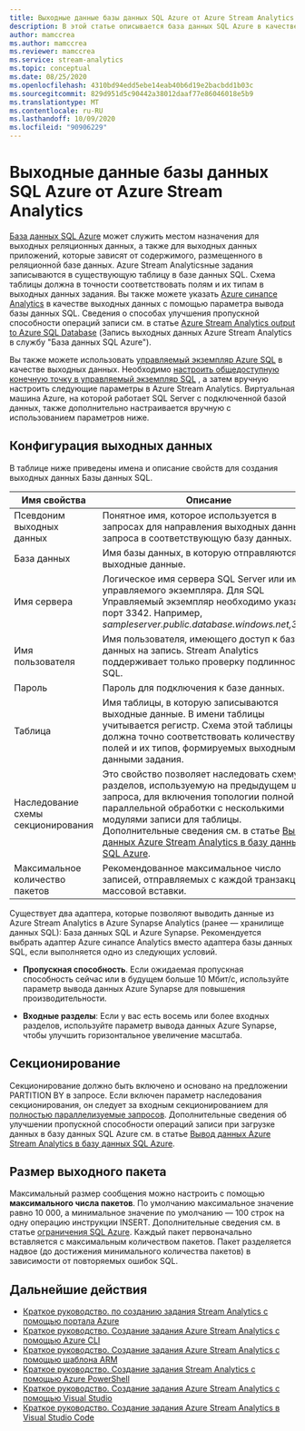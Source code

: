 ```yaml
---
title: Выходные данные базы данных SQL Azure от Azure Stream Analytics
description: В этой статье описывается база данных SQL Azure в качестве результата для Azure Stream Analytics.
author: mamccrea
ms.author: mamccrea
ms.reviewer: mamccrea
ms.service: stream-analytics
ms.topic: conceptual
ms.date: 08/25/2020
ms.openlocfilehash: 4310bd94edd5ebe14eab40b6d19e2bacbdd1b03c
ms.sourcegitcommit: 829d951d5c90442a38012daaf77e86046018e5b9
ms.translationtype: MT
ms.contentlocale: ru-RU
ms.lasthandoff: 10/09/2020
ms.locfileid: "90906229"
---
```

# <a name="azure-sql-database-output-from-azure-stream-analytics"></a>Выходные данные базы данных SQL Azure от Azure Stream Analytics

[База данных SQL Azure](https://azure.microsoft.com/services/sql-database/) может служить местом назначения для выходных реляционных данных, а также для выходных данных приложений, которые зависят от содержимого, размещенного в реляционной базе данных. Azure Stream Analyticsные задания записываются в существующую таблицу в базе данных SQL. Схема таблицы должна в точности соответствовать полям и их типам в выходных данных задания. Вы также можете указать [Azure синапсе Analytics](https://azure.microsoft.com/documentation/services/sql-data-warehouse/) в качестве выходных данных с помощью параметра вывода базы данных SQL. Сведения о способах улучшения пропускной способности операций записи см. в статье [Azure Stream Analytics output to Azure SQL Database](stream-analytics-sql-output-perf.md) (Запись выходных данных Azure Stream Analytics в службу "База данных SQL Azure").

Вы также можете использовать [управляемый экземпляр Azure SQL](https://docs.microsoft.com/azure/sql-database/sql-database-managed-instance) в качестве выходных данных. Необходимо [настроить общедоступную конечную точку в управляемый экземпляр SQL](https://docs.microsoft.com/azure/sql-database/sql-database-managed-instance-public-endpoint-configure) , а затем вручную настроить следующие параметры в Azure Stream Analytics. Виртуальная машина Azure, на которой работает SQL Server с подключенной базой данных, также дополнительно настраивается вручную с использованием параметров ниже.

## <a name="output-configuration"></a>Конфигурация выходных данных

В таблице ниже приведены имена и описание свойств для создания выходных данных Базы данных SQL.

| Имя свойства | Описание |
| --- | --- |
| Псевдоним выходных данных |Понятное имя, которое используется в запросах для направления выходных данных запроса в соответствующую базу данных. |
| База данных | Имя базы данных, в которую отправляются выходные данные. |
| Имя сервера | Логическое имя сервера SQL Server или имя управляемого экземпляра. Для SQL Управляемый экземпляр необходимо указать порт 3342. Например, *sampleserver.public.database.windows.net,3342* |
| Имя пользователя | Имя пользователя, имеющего доступ к базе данных на запись. Stream Analytics поддерживает только проверку подлинности SQL. |
| Пароль | Пароль для подключения к базе данных. |
| Таблица | Имя таблицы, в которую записываются выходные данные. В имени таблицы учитывается регистр. Схема этой таблицы должна точно соответствовать количеству полей и их типов, формируемых выходными данными задания. |
|Наследование схемы секционирования| Это свойство позволяет наследовать схему разделов, используемую на предыдущем шаге запроса, для включения топологии полной параллельной обработки с несколькими модулями записи для таблицы. Дополнительные сведения см. в статье [Вывод данных Azure Stream Analytics в базу данных SQL Azure](stream-analytics-sql-output-perf.md).|
|Максимальное количество пакетов| Рекомендованное максимальное число записей, отправляемых с каждой транзакцией массовой вставки.|

Существует два адаптера, которые позволяют выводить данные из Azure Stream Analytics в Azure Synapse Analytics (ранее — хранилище данных SQL): База данных SQL и Azure Synapse. Рекомендуется выбрать адаптер Azure синапсе Analytics вместо адаптера базы данных SQL, если выполняется одно из следующих условий.

* **Пропускная способность**. Если ожидаемая пропускная способность сейчас или в будущем больше 10 Мбит/с, используйте параметр вывода данных Azure Synapse для повышения производительности.

* **Входные разделы**: Если у вас есть восемь или более входных разделов, используйте параметр вывода данных Azure Synapse, чтобы улучшить горизонтальное увеличение масштаба.

## <a name="partitioning"></a>Секционирование

Секционирование должно быть включено и основано на предложении PARTITION BY в запросе. Если включен параметр наследования секционирования, он следует за входным секционированием для [полностью параллелизуемые запросов](stream-analytics-scale-jobs.md). Дополнительные сведения об улучшении пропускной способности операций записи при загрузке данных в базу данных SQL Azure см. в статье [Вывод данных Azure Stream Analytics в базу данных SQL Azure](stream-analytics-sql-output-perf.md).

## <a name="output-batch-size"></a>Размер выходного пакета

Максимальный размер сообщения можно настроить с помощью **максимального числа пакетов**. По умолчанию максимальное значение равно 10 000, а минимальное значение по умолчанию — 100 строк на одну операцию инструкции INSERT. Дополнительные сведения см. в статье [ограничения SQL Azure](../sql-database/sql-database-resource-limits.md). Каждый пакет первоначально вставляется с максимальным количеством пакетов. Пакет разделяется надвое (до достижения минимального количества пакетов) в зависимости от повторяемых ошибок SQL.

## <a name="next-steps"></a>Дальнейшие действия

* [Краткое руководство. по созданию задания Stream Analytics с помощью портала Azure](stream-analytics-quick-create-portal.md)
* [Краткое руководство. Создание задания Azure Stream Analytics с помощью Azure CLI](quick-create-azure-cli.md)
* [Краткое руководство. Создание задания Azure Stream Analytics с помощью шаблона ARM](quick-create-azure-resource-manager.md)
* [Краткое руководство. Создание задания Stream Analytics с помощью Azure PowerShell](stream-analytics-quick-create-powershell.md)
* [Краткое руководство. Создание задания Azure Stream Analytics с помощью Visual Studio](stream-analytics-quick-create-vs.md)
* [Краткое руководство. Создание задания Azure Stream Analytics в Visual Studio Code](quick-create-visual-studio-code.md)
